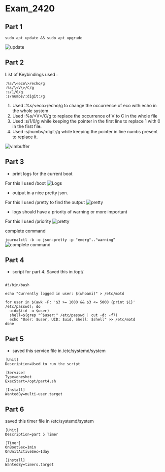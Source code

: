 # Exam_2420

## Part 1

```sudo apt update && sudo apt upgrade```

![update](https://github.com/sandeep-kr2001/Exam_2420/blob/main/Images/update.JPG)


## Part 2 

List of Keybindings used :

``` 
:%s/\<eco\>/echo/g
:%s/\<V\>/C/g
:s/1/0/g
:s/numbs/:digit:/g 
``` 

1. Used :%s/\<eco\>/echo/g to change the occurrence of eco with echo in the whole system
2. Used :%s/\<V\>/C/g to replace the occurrence of V to C in the whole file 
3. Used :s/1/0/g while keeping the pointer in the first line to replace 1 with 0 in the first file.
4. Used :s/numbs/:digit:/g while keeping the pointer in line numbs present to replace it.

![vimbuffer](https://github.com/sandeep-kr2001/Exam_2420/blob/main/Images/part2Vimbuffer.JPG)

## Part 3
- print logs for the current boot

For this I used /boot
![Logs](https://github.com/sandeep-kr2001/Exam_2420/blob/main/Images/part3logs.JPG)
- output in a nice pretty json.

For this I used /pretty to find the output
![pretty](https://github.com/sandeep-kr2001/Exam_2420/blob/main/Images/pretty%20json.JPG)
- logs should have a priority of warning or more important

For this I used /priority
![pretty](https://github.com/sandeep-kr2001/Exam_2420/blob/f7d0d7f191c32f164e1d9b77d0b77ac01f2b5619/Images/priority.jfif)

complete command

```journalctl -b -o json-pretty -p "emerg".."warning”```
![complete command](https://github.com/sandeep-kr2001/Exam_2420/blob/main/Images/commplete%20command.JPG)

## Part 4

 * script for part 4. Saved this in /opt/
``` 

#!/bin/bash

echo "Currently logged in user: $(whoami)" > /etc/motd

for user in $(awk -F: '$3 >= 1000 && $3 <= 5000 {print $1}' /etc/passwd); do
  uid=$(id -u $user)
  shell=$(grep "^$user:" /etc/passwd | cut -d: -f7)
  echo "User: $user, UID: $uid, Shell: $shell" >> /etc/motd
done

```


## Part 5
* saved this service file in /etc/systemd/system
``` 
[Unit]
Description=Used to run the script

[Service]
Type=oneshot
ExecStart=/opt/part4.sh

[Install]
WantedBy=multi-user.target
```

## Part 6 
saved this timer file in /etc/systemd/system
``` 
[Unit]
Description=part 5 Timer

[Timer]
OnBootSec=1min
OnUnitActiveSec=1day

[Install]
WantedBy=timers.target

``` 




